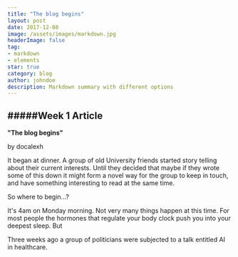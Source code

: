 ```yaml
---
title: "The blog begins"
layout: post
date: 2017-12-08 
image: /assets/images/markdown.jpg
headerImage: false
tag:
- markdown
- elements
star: true
category: blog
author: johndoe
description: Markdown summary with different options
---
```





#####Week 1 Article
-----

**"The blog begins"**

by docalexh

It began at dinner. A group of old University friends started story telling about their current interests. Until they decided that maybe if they wrote some of this down it might form a novel way for the group to keep in touch, and have something interesting to read at the same time.

So where to begin...?

It's 4am on Monday morning. Not very many things happen at this time. For most people the hormones that regulate your body clock push you into your deepest sleep. But

Three weeks ago a group of politicians were subjected to a talk entitled AI in healthcare.  
